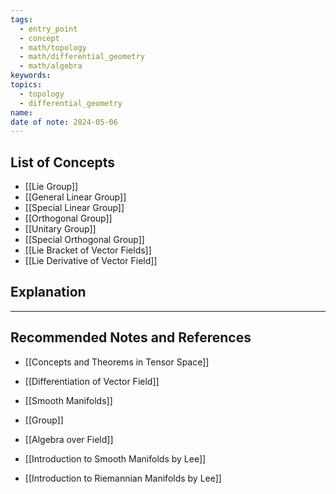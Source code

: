 ```yaml
---
tags:
  - entry_point
  - concept
  - math/topology
  - math/differential_geometry
  - math/algebra
keywords: 
topics:
  - topology
  - differential_geometry
name: 
date of note: 2024-05-06
---
```


##  List of Concepts

- [[Lie Group]]
- [[General Linear Group]]
- [[Special Linear Group]]
- [[Orthogonal Group]]
- [[Unitary Group]]
- [[Special Orthogonal Group]]
- [[Lie Bracket of Vector Fields]]
- [[Lie Derivative of Vector Field]]



## Explanation





-----------
##  Recommended Notes and References


- [[Concepts and Theorems in Tensor Space]]
- [[Differentiation of Vector Field]]
- [[Smooth Manifolds]]
- [[Group]]
- [[Algebra over Field]]

- [[Introduction to Smooth Manifolds by Lee]]
- [[Introduction to Riemannian Manifolds by Lee]]

